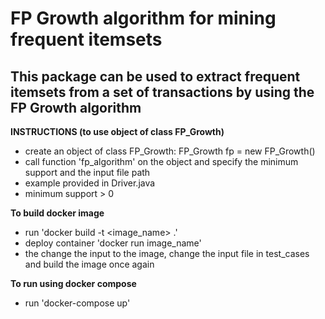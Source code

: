 FP Growth algorithm for mining frequent itemsets
=============================

This package can be used to extract frequent itemsets from a set of transactions by using the FP Growth algorithm
---------------------------------

**INSTRUCTIONS (to use object of class FP_Growth)**

- create an object of class FP_Growth: FP_Growth fp = new FP_Growth()
- call function 'fp_algorithm' on the object and specify the minimum support and the input file path
- example provided in Driver.java
- minimum support > 0

**To build docker image**

- run 'docker build -t <image_name> .'
- deploy container 'docker run image_name'
- the change the input to the image, change the input file in test_cases and build the image once again 

**To run using docker compose**

- run 'docker-compose up'




